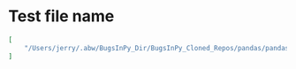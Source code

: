 # Test file name

```json
[
    "/Users/jerry/.abw/BugsInPy_Dir/BugsInPy_Cloned_Repos/pandas/pandas/tests/reshape/test_pivot.py"
]
```
